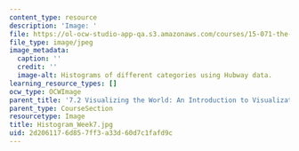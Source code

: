```yaml
---
content_type: resource
description: 'Image: '
file: https://ol-ocw-studio-app-qa.s3.amazonaws.com/courses/15-071-the-analytics-edge-spring-2017/2d2061176d857ff3a33d60d7c1fafd9c_Histogram_Week7.jpg
file_type: image/jpeg
image_metadata:
  caption: ''
  credit: ''
  image-alt: Histograms of different categories using Hubway data.
learning_resource_types: []
ocw_type: OCWImage
parent_title: '7.2 Visualizing the World: An Introduction to Visualization'
parent_type: CourseSection
resourcetype: Image
title: Histogram_Week7.jpg
uid: 2d206117-6d85-7ff3-a33d-60d7c1fafd9c
---
```

